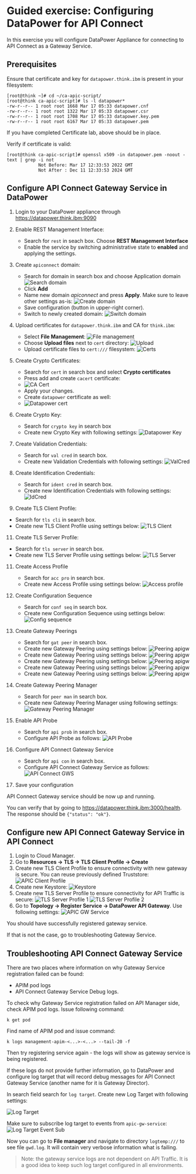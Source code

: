 # Guided exercise: Configuring DataPower for API Connect

In this exercise you will configure DataPower Appliance for connecting to API Connect as a Gateway Service.

## Prerequisites

Ensure that certificate and key for `datapower.think.ibm` is present in your filesystem:
```
[root@think ~]# cd ~/ca-apic-script/
[root@think ca-apic-script]# ls -l datapower*
-rw-r--r-- 1 root root 1668 Mar 17 05:33 datapower.cnf
-rw-r--r-- 1 root root 1322 Mar 17 05:33 datapower.csr
-rw-r--r-- 1 root root 1708 Mar 17 05:33 datapower.key.pem
-rw-r--r-- 1 root root 6167 Mar 17 05:33 datapower.pem
```

If you have completed Certificate lab, above should be in place.

Verify if certificate is valid:
```
[root@think ca-apic-script]# openssl x509 -in datapower.pem -noout -text | grep -i not
            Not Before: Mar 17 12:33:53 2022 GMT
            Not After : Dec 11 12:33:53 2024 GMT
```

## Configure API Connect Gateway Service in DataPower

1. Login to your DataPower appliance through https://datapower.think.ibm:9090
2. Enable REST Management Interface:
   - Search for `rest` in seach box. Choose **REST Management Interface**
   - Enable the service by switching administrative state to **enabled** and applying the settings.
3. Create `apiconnect` domain:
   - Search for domain in search box and choose Application domain
     ![Search domain](img/01.domain-start.png)
   - Click **Add**
   - Name new domain *apiconnect* and press **Apply**. Make sure to leave other settings as-is:
     ![Create domain](img/02-domain-create.png)
   - Save configuration (button in upper-right corner).
   - Switch to newly created domain:
     ![Switch domain](img/03-switch-domain.png)

4. Upload certificates for `datapower.think.ibm` and CA for `think.ibm`:
   - Select **File Management**:
     ![File management](img/04-files.png)
   - Choose **Upload files** next to `cert` directory:
     ![Upload](img/05-upload-action.png)
   - Upload certificate files to `cert:///` filesystem:
     ![Certs](img/06.select-certs.png)

5. Create Crypto Certificates:
   - Search for `cert` in search box and select **Crypto certificates**
   - Press add and create `cacert` certificate:
   - ![CA Cert](img/07-cacert.cryptocert.png)
   - Apply your changes.
   - Create `datapower` certificate as well:
   - ![Datapower cert](img/08-datapower-cryptocert.png)

6. Create Crypto Key:
   - Search for `crypto key` in search box
   - Create new Crypto Key with following settings:
     ![Datapower Key](img/09-datapower-cryptokey.png)

7. Create Validation Credentials:
   - Search for `val cred` in search box.
   - Create new Validation Credentials with following settings:
     ![ValCred](img/10-valcred.png)

8. Create Identification Credentials:
   - Search for `ident cred` in search box.
   - Create new Identification Credentials with following settings:
     ![IdCred](img/11-idcred.png)

9.  Create TLS Client Profile:
   - Search for `tls cli` in search box.
   - Create new TLS Client Profile using settings below:
     ![TLS Client](img/12-tls-client.png)


11. Create TLS Server Profile:
   - Search for `tls server` in search box.
   - Create new TLS Server Profile using settings below:
     ![TLS Server](img/13-tls-server.png)

11. Create Access Profile
    - Search for `acc pro` in search box.
    - Create new Access Profile using settings below:
      ![Access profile](img/14-accessprofile.png)

12. Create Configuration Sequence
    - Search for `conf seq` in search box.
    - Create new Configuration Sequence using settings below:
      ![Config sequence](img/15-conf-seq.png)

13. Create Gateway Peerings
    - Search for `gat peer` in search box.
    - Create new Gateway Peering using settings below:
      ![Peering apigw](img/16-gateway-peering-apigw.png)
    - Create new Gateway Peering using settings below:
      ![Peering apigw](img/17-gateway-peering-rl.png)
    - Create new Gateway Peering using settings below:
      ![Peering apigw](img/18-gateway-peering-gwsrl.png)
    - Create new Gateway Peering using settings below:
      ![Peering apigw](img/19-gateway-peering-subs.png)
    - Create new Gateway Peering using settings below:
      ![Peering apigw](img/20-gateway-peering-probe.png)
 
14. Create Gateway Peering Manager
     - Search for `peer man` in search box.
     - Create new Gateway Peering Manager using following settings:
       ![Gateway Peering Manager](img/21-gateway-peering-mgr.png)
 
15. Enable API Probe
     - Search for `api prob` in search box.
     - Configure API Probe as follows:
       ![API Probe](img/22-api-probe.png)

16. Configure API Connect Gateway Service
     - Search for `api con` in search box.
     - Configure API Connect Gateway Service as follows:
       ![API Connect GWS](img/23-api-connect-gws.png)
17. Save your configuration
    
API Connect Gateway service should be now up and running.

You can verify that by going to https://datapower.think.ibm:3000/health. The response should be `{"status": "ok"}`.

## Configure new API Connect Gateway Service in API Connect

1. Login to Cloud Manager.
2. Go to **Resources -> TLS -> TLS Client Profile -> Create**
3. Create new TLS Client Profile to ensure connectivity with new gateway is secure. You can reuse previously defined Truststore:
   ![APIC Client Profile](img/24-apic-client-profile.png)
4. Create new Keystore:
   ![Keystore](img/25-apic-keystore.png)
5. Create new TLS Server Profile to ensure connectivity for API Traffic is secure:
   ![TLS Server Profile 1](img/26-apic-tlsserv1.png)
   ![TLS Server Profile 2](img/27-apic-tlsserv2.png)
6. Go to **Topology -> Register Service -> DataPower API Gateway**. Use following settings:
   ![APIC GW Service](img/28-apic-gwservice.png)

You should have successfully registered gateway service.

If that is not the case, go to troubleshooting Gateway Service.

## Troubleshooting API Connect Gateway Service

There are two places where information on why Gateway Service registration failed can be found:
- APIM pod logs
- API Connect Gateway Service Debug logs.

To check why Gateway Service registration failed on API Manager side, check APIM pod logs. Issue following command:
```
k get pod 
```

Find name of APIM pod and issue command:
```
k logs management-apim-<...>-<...> --tail-20 -f
```

Then try registering service again - the logs will show as gateway service is being registered.

If these logs do not provide further information, go to DataPower and configure log target that will record debug messages for API Connect Gateway Service (another name for it is Gateway Director).

In search field search for `log target`. Create new Log Target with following settings:

![Log Target](img/29-log-target.png)

Make sure to subscribe log target to events from `apic-gw-service`:
![Log Target Event Sub](img/30-log-target-event-sub.png)

Now you can go to **File manager** and navigate to directory `logtemp:///` to see file `gwd.log`. It will contain very verbose information what is failing.

> Note: the gateway service logs are not dependent on API Traffic. It is a good idea to keep such log target configured in all environments. 
